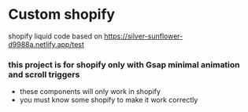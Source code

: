 # Custom shopify
 shopify liquid code based on https://silver-sunflower-d9988a.netlify.app/test

### this project is for shopify only with Gsap minimal animation and scroll triggers
- these components will only work in shopify
- you must know some shopify to make it work correctly


